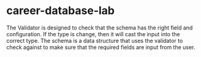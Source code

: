 # career-database-lab

The Validator is designed to check that the schema has the right field and configuration.  If the type is change, then it will cast the input into the correct type.  The schema is a data structure that uses the validator to check against to make sure that the required fields are input from the user. 